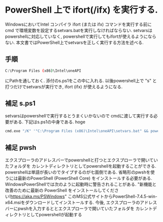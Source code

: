 # PowerShell 上で ifort(/ifx) を実行する.
WindowsにおいてIntel コンパイラ ifort (または ifx) コマンドを実行する前に cmd で環境変数を設定するsetvars.batを実行しなければならない. setvarsはpowershellに対応していなく, 
powershellで実行してもifortが使えるようにならない.
本文書ではPowerShell上でsetvarsを正しく実行する方法を述べる.

## 手順
```bash
C:\Program Files (x86)\Intel\oneAPI
```
にPathを通しておく. 添付のs.ps1をこの中に入れる. 以後powershell上で "s" と打つだけでsetvarsが実行でき, 
ifort (ifx) が使えるようになる.


## 補足 s.ps1
setvarsはpowershellで実行するとうまくいかないので
cmdに渡して実行する必要がある. 下記はs.ps1の中身である.
hoge
```bash
cmd.exe "/K" '"C:\Program Files (x86)\Intel\oneAPI\setvars.bat" && powershell'
```

## 補足 pwsh
エクスプローラのアドレスバーでpowershellと打つとエクスプローラで開いていたフォルダを
カレントディレクトリとしてpowershellを起動することができる.
powershellは単語が長いのでタイプするのが七面倒である.
省略形のpwshを使うには最新のPowerShell (PowerShell Core) をインストールする必要がある.
WindowsPowerShellでは次のように起動時に警告されることがある.
"新機能と改善のために最新の PowerShell をインストールしてください!https://aka.ms/PSWindows"
このMS公式サイトからPowerShell-7.4.5-win-x64.msiをダウンロードしてインストールする.
今後, エクスプローラのアドレスバーにpwshを入力するととエクスプローラで開いていたフォルダを
カレントディレクトリとしてpowershellが起動する
